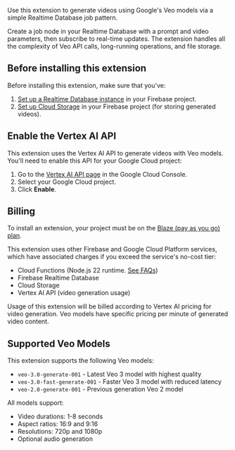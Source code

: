 Use this extension to generate videos using Google's Veo models via a simple Realtime Database job pattern.

Create a job node in your Realtime Database with a prompt and video parameters, then subscribe to real-time updates. The extension handles all the complexity of Veo API calls, long-running operations, and file storage.

## Before installing this extension

Before installing this extension, make sure that you've:

1. [Set up a Realtime Database instance](https://firebase.google.com/docs/database) in your Firebase project.
2. [Set up Cloud Storage](https://firebase.google.com/docs/storage) in your Firebase project (for storing generated videos).

## Enable the Vertex AI API

This extension uses the Vertex AI API to generate videos with Veo models. You'll need to enable this API for your Google Cloud project:

1. Go to the [Vertex AI API page](https://console.cloud.google.com/apis/library/aiplatform.googleapis.com) in the Google Cloud Console.
2. Select your Google Cloud project.
3. Click **Enable**.

## Billing

To install an extension, your project must be on the [Blaze (pay as you go) plan](https://firebase.google.com/pricing).

This extension uses other Firebase and Google Cloud Platform services, which have associated charges if you exceed the service's no-cost tier:

- Cloud Functions (Node.js 22 runtime. [See FAQs](https://firebase.google.com/support/faq#extensions-pricing))
- Firebase Realtime Database
- Cloud Storage
- Vertex AI API (video generation usage)

Usage of this extension will be billed according to Vertex AI pricing for video generation. Veo models have specific pricing per minute of generated video content.

## Supported Veo Models

This extension supports the following Veo models:

- `veo-3.0-generate-001` - Latest Veo 3 model with highest quality
- `veo-3.0-fast-generate-001` - Faster Veo 3 model with reduced latency  
- `veo-2.0-generate-001` - Previous generation Veo 2 model

All models support:
- Video durations: 1-8 seconds
- Aspect ratios: 16:9 and 9:16
- Resolutions: 720p and 1080p
- Optional audio generation